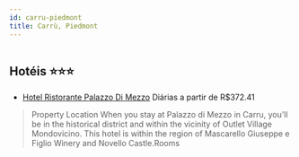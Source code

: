 ```yaml
---
id: carru-piedmont
title: Carrù, Piedmont
---
```


<center><img src="https://assets.cosmos-data.com/1/0832f8299e5b7b816548e629a2cb259a/405757.jpg" alt="" /></center>


## Hotéis ⭐️⭐️⭐️

-    [Hotel Ristorante Palazzo Di Mezzo](https://www.hurb.com/aud/https://www.hurb.com/hoteis/carru/hotel-ristorante-palazzo-di-mezzo-JNP-JP612042?cmp=18055) Diárias a partir de R$372.41
   > Property Location When you stay at Palazzo di Mezzo in Carru, you&apos;ll be in the historical district and within the vicinity of Outlet Village Mondovicino. This hotel is within the region of Mascarello Giuseppe e Figlio Winery and Novello Castle.Rooms 
